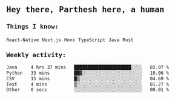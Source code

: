 <samp>
    <h2>Hey there, Parthesh here, a human</h2>
    <h3>Things I know: </h3>
    <code>React-Native</code> <code>Next.js</code> <code>Hono</code> <code>TypeScript</code> <code>Java</code> <code>Rust</code>
    <h3>Weekly activity:</h3>
<!--START_SECTION:waka-->

```txt
Java     4 hrs 37 mins   █████████████████████░░░░   83.97 %
Python   33 mins         ██▓░░░░░░░░░░░░░░░░░░░░░░   10.06 %
CSV      15 mins         █▒░░░░░░░░░░░░░░░░░░░░░░░   04.69 %
Text     4 mins          ▒░░░░░░░░░░░░░░░░░░░░░░░░   01.27 %
Other    0 secs          ░░░░░░░░░░░░░░░░░░░░░░░░░   00.01 %
```

<!--END_SECTION:waka-->
</samp>
